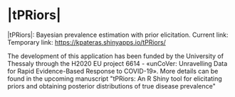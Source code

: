 # |tPRiors|

 |tPRiors|: Bayesian prevalence estimation with prior elicitation. Current link: Temporary link: https://kpateras.shinyapps.io/tPRiors/

The development of this application has been funded by the University of Thessaly through the H2020 EU project 6614 - «unCoVer: Unravelling Data for Rapid Evidence-Based Response to COVID-19». More details can be found in the upcoming manuscript "tPRiors: An R Shiny tool for elicitating priors and obtaining posterior distributions of true disease prevalence"
